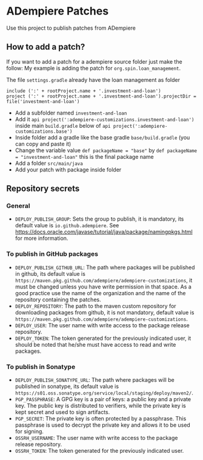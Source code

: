 # ADempiere Patches
Use this project to publish patches from ADempiere

## How to add a patch?
If you want to add a patch for a adempiere source folder just make the follow:
My example is adding the patch for `org.spin.loan_management`.

The file `settings.gradle` already have the loan management as folder
```
include (':' + rootProject.name + '.investment-and-loan')
project (':' + rootProject.name + '.investment-and-loan').projectDir = file('investment-and-loan')
```

- Add a subfolder named `investment-and-loan`
- Add it `api project(':adempiere-customizations.investment-and-loan')` inside main `build.gradle` below of `api project(':adempiere-customizations.base')`
- Inside folder add a gradle like the base gradle `base/build.gradle` (you can copy and paste it)
- Change the variable value `def packageName = "base"` by `def packageName = "investment-and-loan"` this is the final package name
- Add a folder `src/main/java`
- Add your patch with package inside folder


## Repository secrets

### General
- `DEPLOY_PUBLISH_GROUP`: Sets the group to publish, it is mandatory, its default value is `io.github.adempiere`. See https://docs.oracle.com/javase/tutorial/java/package/namingpkgs.html for more information.

### To publish in GitHub packages

- `DEPLOY_PUBLISH_GITHUB_URL`: The path where packages will be published in github, its default value is `https://maven.pkg.github.com/adempiere/adempiere-customizations`, it must be changed unless you have write permission in that space. As a good practice use the name of the organization and the name of the repository containing the patches.
- `DEPLOY_REPOSITORY`: The path to the maven custom repository for downloading packages from github, it is not mandatory, default value is `https://maven.pkg.github.com/adempiere/adempiere-customizations`.
- `DEPLOY_USER`: The user name with write access to the package release repository.
- `DEPLOY_TOKEN`: The token generated for the previously indicated user, it should be noted that he/she must have access to read and write packages.

### To publish in Sonatype

- `DEPLOY_PUBLISH_SONATYPE_URL`: The path where packages will be published in sonatype, its default value is `https://s01.oss.sonatype.org/service/local/staging/deploy/maven2/`.
- `PGP_PASSPHRASE`: A GPG key is a pair of keys: a public key and a private key. The public key is distributed to verifiers, while the private key is kept secret and used to sign artifacts.
- `PGP_SECRET`: The private key is often protected by a passphrase. This passphrase is used to decrypt the private key and allows it to be used for signing.
- `OSSRH_USERNAME`: The user name with write access to the package release repository.
- `OSSRH_TOKEN`: The token generated for the previously indicated user.
